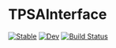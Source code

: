 # TPSAInterface

[![Stable](https://img.shields.io/badge/docs-stable-blue.svg)](https://bmad-sim.github.io/TPSAInterface.jl/stable/)
[![Dev](https://img.shields.io/badge/docs-dev-blue.svg)](https://bmad-sim.github.io/TPSAInterface.jl/dev/)
[![Build Status](https://github.com/bmad-sim/TPSAInterface.jl/actions/workflows/CI.yml/badge.svg?branch=main)](https://github.com/bmad-sim/TPSAInterface.jl/actions/workflows/CI.yml?query=branch%3Amain)
